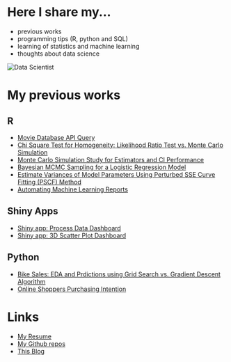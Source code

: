 # Here I share my...

- previous works
- programming tips (R, python and SQL)
- learning of statistics and machine learning 
- thoughts about data science

![Data Scientist](https://i.redd.it/p6va3hrtmvr71.jpg)

# My previous works

## R

- [Movie Database API Query](https://github.com/chsueh2/Movie_Database_API_Query)
- [Chi Square Test for Homogeneity: Likelihood Ratio Test vs. Monte Carlo Simulation](https://github.com/chsueh2/LRT_Chi_Square_Test)
- [Monte Carlo Simulation Study for Estimators and CI Performance](https://github.com/chsueh2/MonteCarlo_CI_Performance)
- [Bayesian MCMC Sampling for a Logistic Regression Model](https://github.com/chsueh2/MCMC_Sampling)
- [Estimate Variances of Model Parameters Using Perturbed SSE Curve Fitting (PSCF) Method](https://github.com/chsueh2/Estimate_Variances_PSCF)
- [Automating Machine Learning Reports](https://github.com/chsueh2/Automating_Modeling_Reports)

## Shiny Apps

- [Shiny app: Process Data Dashboard](https://github.com/chsueh2/Process_Data_Dashboard)
- [Shiny app: 3D Scatter Plot Dashboard](https://github.com/chsueh2/3D_Scatter_Plot_Dashboard)

## Python

- [Bike Sales: EDA and Prdictions using Grid Search vs. Gradient Descent Algorithm](https://github.com/chsueh2/Grid_Search_GD)
- [Online Shoppers Purchasing Intention](https://github.com/chsueh2/Online_Shoppers_Purchasing_Intention)


# Links

- [My Resume](https://profile.indeed.com/p/chienlanh-tkm9w32)<br>
- [My Github repos](https://github.com/chsueh2?tab=repositories)<br>
- [This Blog](https://chsueh2.github.io/)<br>

